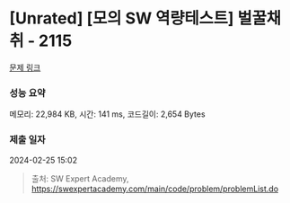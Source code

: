 # [Unrated] [모의 SW 역량테스트] 벌꿀채취 - 2115 

[문제 링크](https://swexpertacademy.com/main/code/problem/problemDetail.do?contestProbId=AV5V4A46AdIDFAWu) 

### 성능 요약

메모리: 22,984 KB, 시간: 141 ms, 코드길이: 2,654 Bytes

### 제출 일자

2024-02-25 15:02



> 출처: SW Expert Academy, https://swexpertacademy.com/main/code/problem/problemList.do